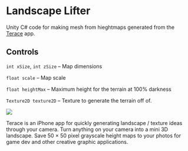 # Landscape Lifter
Unity C# code for making mesh from hieghtmaps generated from the [Terace](https://apps.apple.com/us/app/terace/id1492035680?ls=1) app.

## Controls
`int xSize`, `int zSize` – Map dimensions

`float scale` – Map scale

`float heightMax` – Maximum height for the terrain at 100% darkness

`Texture2D texture2D` – Texture to generate the terrain off of.


![](https://www.aetherpoint.com/media/products/Product_Terace.jpg)

Terace is an iPhone app for quickly generating landscape / texture ideas through your camera. Turn anything on your camera into a mini 3D landscape. Save 50 × 50 pixel grayscale height maps to your photos for game dev and other creative graphic applications.


